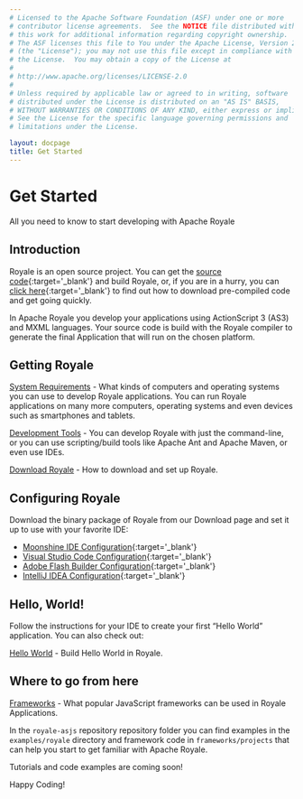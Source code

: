 ```yaml
---
# Licensed to the Apache Software Foundation (ASF) under one or more
# contributor license agreements.  See the NOTICE file distributed with
# this work for additional information regarding copyright ownership.
# The ASF licenses this file to You under the Apache License, Version 2.0
# (the "License"); you may not use this file except in compliance with
# the License.  You may obtain a copy of the License at
# 
# http://www.apache.org/licenses/LICENSE-2.0
# 
# Unless required by applicable law or agreed to in writing, software
# distributed under the License is distributed on an "AS IS" BASIS,
# WITHOUT WARRANTIES OR CONDITIONS OF ANY KIND, either express or implied.
# See the License for the specific language governing permissions and
# limitations under the License.

layout: docpage
title: Get Started
---
```


# Get Started

All you need to know to start developing with Apache Royale

## Introduction

Royale is an open source project. You can get the [source code](http://royale.apache.org/source-code/){:target='_blank'} and build Royale, or, if you are in a hurry, you can [click here](https://royale.codeoscopic.com/download/){:target='_blank'} to find out how to download pre-compiled code and get going quickly.

In Apache Royale you develop your applications using ActionScript 3 (AS3) and MXML languages. Your source code is build with the Royale compiler to generate the final Application that will run on the chosen platform.


## Getting Royale

[System Requirements](Get_Started/System-Requirements.html) - What kinds of computers and operating systems you can use to develop Royale applications. You can run Royale applications on many more computers, operating systems and even devices such as smartphones and tablets.

[Development Tools](Get_Started/Development-tools.html) - You can develop Royale with just the command-line, or you can use scripting/build tools like Apache Ant and Apache Maven, or even use IDEs.

[Download Royale](Get_Started/Download-Royale.html) - How to download and set up Royale.


## Configuring Royale

Download the binary package of Royale from our Download page and set it up to use with your favorite IDE:

+ [Moonshine IDE Configuration](https://github.com/apache/royale-asjs/wiki/Moonshine-IDE){:target='_blank'}
+ [Visual Studio Code Configuration](https://github.com/apache/royale-asjs/wiki/Visual-Studio-Code){:target='_blank'}
+ [Adobe Flash Builder Configuration](https://github.com/apache/royale-asjs/wiki/Flash-Builder-4.7){:target='_blank'}
+ [IntelliJ IDEA Configuration](https://github.com/apache/royale-asjs/wiki/IntelliJ-IDEA){:target='_blank'}


## Hello, World!

Follow the instructions for your IDE to create your first “Hello World” application. You can also check out:

[Hello World](Get_Started/Hello-World.html) - Build Hello World in Royale.


## Where to go from here

[Frameworks](Get_Started/Frameworks.html) - What popular JavaScript frameworks can be used in Royale Applications.

In the `royale-asjs` repository repository folder you can find examples in the `examples/royale` directory and framework code in `frameworks/projects` that can help you start to get familiar with Apache Royale.

Tutorials and code examples are coming soon!

Happy Coding!
